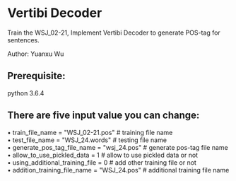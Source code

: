 # Vertibi Decoder
Train the WSJ_02-21, Implement Vertibi Decoder to generate POS-tag for sentences.

Author: Yuanxu Wu

## Prerequisite: 

python 3.6.4

## There are five input value you can change:  

  •	train_file_name = "WSJ_02-21.pos" # training file name  
  •	test_file_name = "WSJ_24.words" # testing file name  
  •	generate_pos_tag_file_name = "wsj_24.pos" # generate pos-tag file name  
  •	allow_to_use_pickled_data = 1 # allow to use pickled data or not  
  •	using_additional_training_file = 0 # add other training file or not  
  •	addition_training_file_name = "WSJ_24.pos" # additional training file name  
